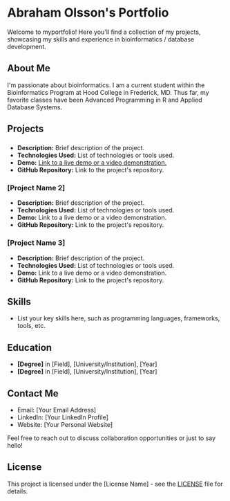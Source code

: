 # Abraham Olsson's Portfolio

Welcome to myportfolio! Here you'll find a collection of my projects, showcasing my skills and experience in bioinformatics / database development.

## About Me

I'm passionate about bioinformatics. I am a current student within the Bioinformatics Program at Hood College in Frederick, MD. Thus far, my favorite classes have been Advanced Programming in R and Applied Database Systems. 

## Projects

### 

- **Description:** Brief description of the project.
- **Technologies Used:** List of technologies or tools used.
- **Demo:** [Link to a live demo or a video demonstration.](https://mjm33.shinyapps.io/BIFX551_Final_Project/)
- **GitHub Repository:** Link to the project's repository.

### [Project Name 2]

- **Description:** Brief description of the project.
- **Technologies Used:** List of technologies or tools used.
- **Demo:** Link to a live demo or a video demonstration.
- **GitHub Repository:** Link to the project's repository.

### [Project Name 3]

- **Description:** Brief description of the project.
- **Technologies Used:** List of technologies or tools used.
- **Demo:** Link to a live demo or a video demonstration.
- **GitHub Repository:** Link to the project's repository.

## Skills

- List your key skills here, such as programming languages, frameworks, tools, etc.

## Education

- **[Degree]** in [Field], [University/Institution], [Year]
- **[Degree]** in [Field], [University/Institution], [Year]

## Contact Me

- Email: [Your Email Address]
- LinkedIn: [Your LinkedIn Profile]
- Website: [Your Personal Website]

Feel free to reach out to discuss collaboration opportunities or just to say hello!

## License

This project is licensed under the [License Name] - see the [LICENSE](LICENSE) file for details.

